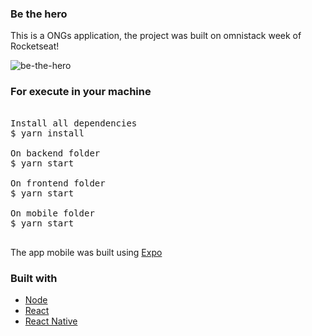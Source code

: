﻿### Be the hero

This is a ONGs application, the project was built on omnistack week of Rocketseat!

![be-the-hero](https://user-images.githubusercontent.com/28275815/83414469-fb7ee800-a3f3-11ea-9ddf-26513c1b9bf4.png)
### For execute in your machine
<pre>

Install all dependencies
$ yarn install

On backend folder
$ yarn start

On frontend folder
$ yarn start

On mobile folder
$ yarn start

</pre>

The app mobile was built using <a href="https://expo.io/">Expo</a>
<br />
### Built with
<ul>
  <li><a href="https://nodejs.org/en/">Node</a></li>
  <li><a href="https://reactjs.org/">React</a></li>
  <li><a href="https://reactnative.dev/">React Native</a></li>
<ul>
